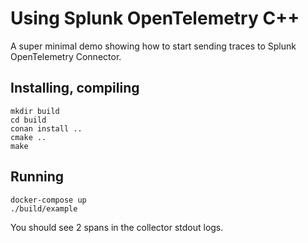 # Using Splunk OpenTelemetry C++

A super minimal demo showing how to start sending traces to Splunk OpenTelemetry Connector.

## Installing, compiling

```
mkdir build
cd build
conan install ..
cmake ..
make
```

## Running

```
docker-compose up
./build/example
```

You should see 2 spans in the collector stdout logs.

